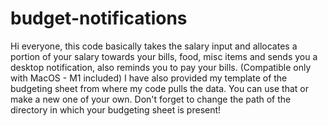 # budget-notifications

Hi everyone, this code basically takes the salary input and allocates a portion of your salary towards your bills, food, misc items and sends you a desktop notification, also reminds you to pay your bills. (Compatible only with MacOS - M1 included)
I have also provided my template of the budgeting sheet from where my code pulls the data. You can use that or make a new one of your own. Don't forget to change the path of the directory in which your budgeting sheet is present!
